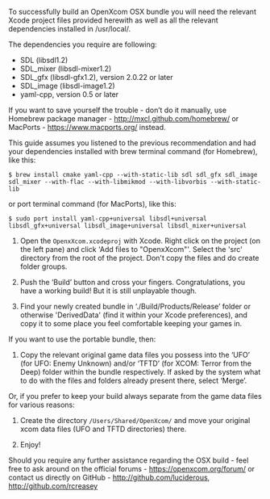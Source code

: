 To successfully build an OpenXcom OSX bundle you will need the relevant Xcode project files provided herewith as well as all the relevant dependencies installed in /usr/local/.

The dependencies you require are following:
- SDL (libsdl1.2)
- SDL_mixer (libsdl-mixer1.2)
- SDL_gfx (libsdl-gfx1.2), version 2.0.22 or later
- SDL_image (libsdl-image1.2)
- yaml-cpp, version 0.5 or later

If you want to save yourself the trouble - don’t do it manually, use Homebrew package manager - http://mxcl.github.com/homebrew/ or MacPorts - https://www.macports.org/ instead.

This guide assumes you listened to the previous recommendation and had your dependencies installed with brew terminal command (for Homebrew), like this:
```
$ brew install cmake yaml-cpp --with-static-lib sdl sdl_gfx sdl_image sdl_mixer --with-flac --with-libmikmod --with-libvorbis --with-static-lib
```
or port terminal command (for MacPorts), like this:
```
$ sudo port install yaml-cpp+universal libsdl+universal libsdl_gfx+universal libsdl_image+universal libsdl_mixer+universal
```

1. Open the `OpenxXcom.xcodeproj` with Xcode.  Right click on the project (on the left pane) and click 'Add files to "OpenxXcom"'.  Select the 'src' directory from the root of the project.  Don't copy the files and do create folder groups.

1. Push the ‘Build’ button and cross your fingers. Congratulations, you have a working build! But it is still unplayable though.

1. Find your newly created bundle in ‘./Build/Products/Release’ folder or otherwise 'DerivedData' (find it within your Xcode preferences), and copy it to some place you feel comfortable keeping your games in.

If you want to use the portable bundle, then:

1. Copy the relevant original game data files you possess into the ‘UFO’ (for UFO: Enemy Unknown) and/or ‘TFTD’ (for XCOM: Terror from the Deep) folder within the bundle respectively. If asked by the system what to do with the files and folders already present there, select ‘Merge’.

Or, if you prefer to keep your build always separate from the game data files for various reasons:

1. Create the directory `/Users/Shared/OpenXcom/` and move your original xcom data files (UFO and TFTD directories) there.


1. Enjoy!

Should you require any further assistance regarding the OSX build - feel free to ask around on the official forums - https://openxcom.org/forum/ or contact us directly on GitHub - http://github.com/luciderous, http://github.com/rcreasey
